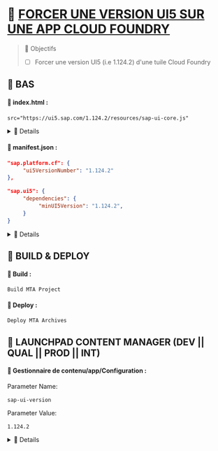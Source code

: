 # 🌸 [FORCER UNE VERSION UI5 SUR UNE APP CLOUD FOUNDRY](link)

> 🌺 Objectifs
>
> - [ ] Forcer une version UI5 (i.e 1.124.2) d'une tuile Cloud Foundry

## 🌸 BAS

#### 💮 **index.html** :

```html
src="https://ui5.sap.com/1.124.2/resources/sap-ui-core.js"
```

<details>
  <summary>🍧 Details</summary>

```html
<!DOCTYPE html>
<html>
  <head>
    <meta charset="utf-8" />
    <meta name="viewport" content="width=device-width, initial-scale=1.0" />
    <title>Gestion Avis</title>
    <script
      id="sap-ui-bootstrap"
      src="https://ui5.sap.com/1.124.2/resources/sap-ui-core.js"
      data-sap-ui-theme="sap_horizon"
      data-sap-ui-resourceroots='{"delpeyrat.pm.gestionavis": "./"}'
      data-sap-ui-compatVersion="edge"
      data-sap-ui-oninit="module:sap/ui/core/ComponentSupport"
      data-sap-ui-async="true"
      data-sap-ui-preload="async"
      data-sap-ui-frameOptions="trusted"
    ></script>
  </head>
  <body class="sapUiBody">
    <div
      data-sap-ui-component
      data-name="delpeyrat.pm.gestionavis"
      data-id="container"
      data-settings='{"id" : "listenotif"}'
    ></div>
  </body>
</html>
```

</details>

#### 💮 **manifest.json** :

```json
"sap.platform.cf": {
     "ui5VersionNumber": "1.124.2"
},
```

```json
"sap.ui5": {
     "dependencies": {
          "minUI5Version": "1.124.2",
     }
}
```

<details>
  <summary>🍧 Details</summary>

```json
    "sap.platform.cf": {
        "ui5VersionNumber": "1.124.2"
    },
    "sap.ui5": {
        "flexEnabled": false,
        "rootView": {
            "viewName": "delpeyrat.pm.gestionavis.view.Root",
            "type": "XML"
        },
        "dependencies": {
            "minUI5Version": "1.124.2",
            "libs": {
                "sap.ui.core": {},
                "sap.m": {},
                "sap.ui.layout": {},
                "sap.f": {},
                "sap.suite.ui.generic.template": {},
                "sap.ui.comp": {},
                "sap.ui.generic.app": {},
                "sap.ui.table": {},
                "sap.ushell": {}
            }
        },
```

</details>

## 🌸 BUILD & DEPLOY

#### 💮 **Build** :

```
Build MTA Project
```

#### 💮 **Deploy** :

```
Deploy MTA Archives
```

## 🌸 LAUNCHPAD CONTENT MANAGER (DEV || QUAL || PROD || INT)

#### 💮 **Gestionnaire de contenu/app/Configuration** :

Parameter Name:

```
sap-ui-version
```

Parameter Value:

```
1.124.2
```

<details>
  <summary>🍧 Details</summary>

![](./assets/Capture%20d’écran%202025-06-05%20103240.png)

</details>
